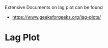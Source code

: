 Extensive Documents on lag plot can be found 

* <https://www.geeksforgeeks.org/lag-plots/>

# Lag Plot